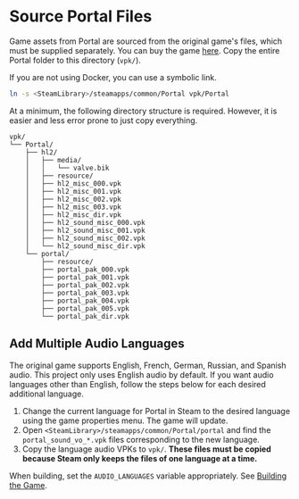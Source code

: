 # Source Portal Files

Game assets from Portal are sourced from the original game's files, which must
be supplied separately. You can buy the game [here](https://store.steampowered.com/app/400/Portal/).
Copy the entire Portal folder to this directory (`vpk/`).

If you are not using Docker, you can use a symbolic link.

```sh
ln -s <SteamLibrary>/steamapps/common/Portal vpk/Portal
```

At a minimum, the following directory structure is required. However, it is
easier and less error prone to just copy everything.

```
vpk/
└── Portal/
    ├── hl2/
    │   ├── media/
    │   │   └── valve.bik
    │   ├── resource/
    │   ├── hl2_misc_000.vpk
    │   ├── hl2_misc_001.vpk
    │   ├── hl2_misc_002.vpk
    │   ├── hl2_misc_003.vpk
    │   ├── hl2_misc_dir.vpk
    │   ├── hl2_sound_misc_000.vpk
    │   ├── hl2_sound_misc_001.vpk
    │   ├── hl2_sound_misc_002.vpk
    │   └── hl2_sound_misc_dir.vpk
    └── portal/
        ├── resource/
        ├── portal_pak_000.vpk
        ├── portal_pak_001.vpk
        ├── portal_pak_002.vpk
        ├── portal_pak_003.vpk
        ├── portal_pak_004.vpk
        ├── portal_pak_005.vpk
        └── portal_pak_dir.vpk
```

## Add Multiple Audio Languages

The original game supports English, French, German, Russian, and Spanish audio.
This project only uses English audio by default. If you want audio languages
other than English, follow the steps below for each desired additional language.

1. Change the current language for Portal in Steam to the desired language using
   the game properties menu. The game will update.
2. Open `<SteamLibrary>/steamapps/common/Portal/portal` and find the
   `portal_sound_vo_*.vpk` files corresponding to the new language.
3. Copy the language audio VPKs to `vpk/`. **These files must be copied because
   Steam only keeps the files of one language at a time.**

When building, set the `AUDIO_LANGUAGES` variable appropriately. See
[Building the Game](../documentation/building/building.md#optional-settings).

